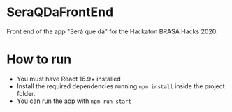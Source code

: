 # SeraQDaFrontEnd
Front end of the app "Será que dá" for the Hackaton BRASA Hacks 2020.

# How to run 
+ You must have React 16.9+ installed
+ Install the required dependencies running `npm install` inside the project folder.
+ You can run the app with `npm run start`